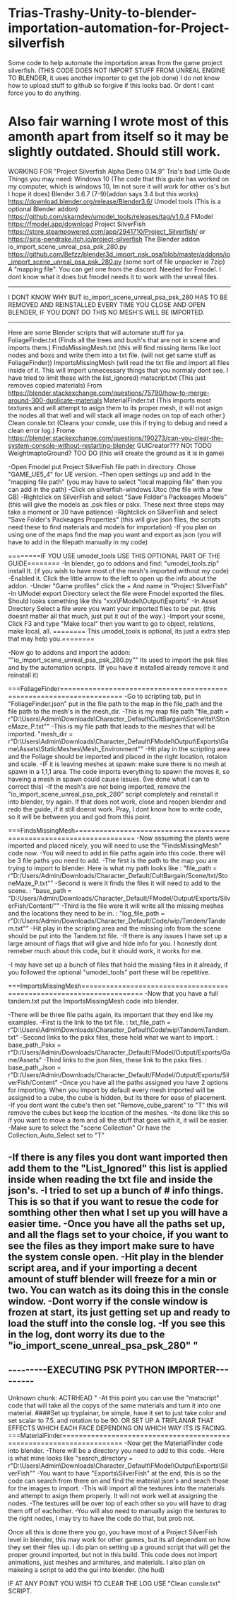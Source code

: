 # Trias-Trashy-Unity-to-blender-importation-automation-for-Project-silverfish
Some code to help automate the importation areas from the game project silverfish. (THIS CODE DOES NOT IMPORT STUFF FROM UNREAL ENGINE TO BLENDER, it uses another importer to get the job done) 
I do not know how to upload stuff to github so forgive if this looks bad. Or dont I cant force you to do anything.

Also fair warning I wrote most of this amonth apart from itself so it may be slightly outdated. Should still work. 
=========================================================================================================================
WORKING FOR "Project Silverfish Alpha Demo 0.14.9"
Tria's bad Little Guide
Things you may need:
Windows 10 (The code that this guide has worked on my computer, which is windows 10, Im not sure it will work for other os's but I hope it does)
Blender 3.6.7 (7-9)(addon says 3.4 but this works)			https://download.blender.org/release/Blender3.6/
Umodel tools (This is a optional Blender addon)								https://github.com/skarndev/umodel_tools/releases/tag/v1.0.4
FModel														https://fmodel.app/download
Project SilverFish											https://store.steampowered.com/app/2941710/Project_Silverfish/ or https://siris-pendrake.itch.io/project-silverfish
The Blender addon io_import_scene_unreal_psa_psk_280.py		https://github.com/Befzz/blender3d_import_psk_psa/blob/master/addons/io_import_scene_unreal_psa_psk_280.py
(some sort of file unpacker ie 7zip) 
A "mapping file". You can get one from the discord. Needed for Fmodel. I dont know what it does but fmodel needs it to work with the unreal files.
------- ------- ------- ------- ------- ------- ------- 
I DONT KNOW WHY BUT io_import_scene_unreal_psa_psk_280 HAS TO BE REMOVED AND REINSTALLED EVERY TIME YOU CLOSE AND OPEN BLENDER, IF YOU DONT DO THIS NO MESH'S WILL BE IMPORTED.
------- ------- ------- ------- ------- ------- ------- 
Here are some Blender scripts that will automate stuff for ya.
FoliageFinder.txt			    (Finds all the trees and bush's that are not in scene and imports them.)
FindsMissingMesh.txt  		(this will find missing items like loot nodes and boxs and write them into a txt file. (will not get same stuff as FoliageFinder))
ImportsMissingMesh 			  (will read the txt file and import all files inside of it. This will import unnecessary things that you normaly dont see. I have tried to limit these with the list_ignored)
matscript.txt				      (This just removes copied materials) From https://blender.stackexchange.com/questions/75790/how-to-merge-around-300-duplicate-materials
MaterialFinder.txt			  (This imports most textures and will attempt to asign them to its proper mesh, it will not asign the nodes all that well and will stack all image nodes on top of each other.)
Clean consle.txt			    (Cleans your consle, use this if trying to debug and need a clean error log.)		 Frome https://blender.stackexchange.com/questions/190273/can-you-clear-the-system-console-without-restarting-blender
GUICreator??? NOt TODO
WeightmaptoGround? TOO DO (this will create the ground as it is in game)

-Open Fmodel put Project SilverFish file path in directory. Chose "GAME_UE5_4" for UE version.
-Then open settings up and add in the "mapping file path" (you may have to select "local mapping file" then you can add in the path)
-Click on silverfish-windows.Utoc (the file with a few GB)
-Rightclick on SilverFish and select "Save Folder's Packeages Models" 			(this will give the models as .psk files or pskx. These next three steps may take a moment or 30 have patience) 
-Rightclick on SilverFish and select "Save Folder's Packeages Properties"		(this will give json files, the scripts need these to find materials and models for importation)
-If you plan on using one of the maps find the map you want and export as json 	(you will have to add in the filepath manually in my code)

========IF YOU USE umodel_tools USE THIS OPTIONAL PART OF THE GUIDE========
-In blender, go to addons and find: "umodel_tools.zip" install It. (if you wish to have most of the mesh's imported without my code)
-Enabled it. Click the little arrow to the left to open up the info about the addon. 
-Under "Game profiles" click the + And name in "Project SilverFish" 
-In UModel export Directory select the file were Fmodel exported the files. Should looks something like this "xxx\FModel\Output\Exports\"
-In Asset Directory Select a file were you want your imported files to be put. (this doesnt matter all that much, just put it out of the way.)
-Import your scene, Click F3 and type "Make local" then you want to go to object, relations, make local, all.
======== This umodel_tools is optional, its just a extra step that may help you.========

-Now go to addons and import the addon: ""io_import_scene_unreal_psa_psk_280.py"" Its used to import the psk files and by the automation scripts. (If you have it installed already remove it and reinstall it)

===FoliageFinder=====================================================================
-Go to scripting tab, put in "FoliageFinder.json" put in the file path to the map in the file_path and the file path to the mesh's in the mesh_dir.
-This is my map file path 												"file_path = r"D:\Users\Admin\Downloads\Character_Default\CultBargain\Scene\txt\StoneMaze_P.txt""
-This is my file path that leads to the meshes that will be imported. 	"mesh_dir = r"D:\Users\Admin\Downloads\Character_Default\FModel\Output\Exports\Game\Assets\StaticMeshes\Mesh_Environment""
-Hit play in the scripting area and the Foliage should be imported and placed in the right location, rotaion and scale.
-IF it is leaving meshes at spawn: make sure there is no mesh at spawn in a 1,1,1 area. The code imports everything to spawn the moves it, so haveing a mesh in spawn could cause issues. (Ive done what I can to correct this)
-If the mesh's are not being imported, remove the "io_import_scene_unreal_psa_psk_280" script completely and reinstall it into blender, try again. If that does not work, close and reopen blender and redo the guide, if it still doenst work. Pray, I dont know how to write code, so it will be between you and god from this point.

===FindsMissingMesh=====================================================================
-Now assuming the plants were imported and placed nicely, you will need to use the "FindsMissingMesh" code now. 
-You will need to add in file paths again into this code. there will be 3 file paths you need to add. 
-The first is the path to the map you are trying to import to blender. Here is what my path looks like 	:	"file_path = r"D:/Users/Admin/Downloads/Character_Default/CultBargain/Scene/txt/StoneMaze_P.txt""
-Second is were it finds the files it will need to add to the scene. 								 	:	"base_path = "D:/Users/Admin/Downloads/Character_Default/FModel/Output/Exports/SilverFish/Content/""
-Third is the file were it will write all the missing meshes and the locations they need to be in.		:	"log_file_path = r"D:/Users/Admin/Downloads/Character_Default/Code/wip/Tandem/Tandem.txt""
-Hit play in the scripting area and the missing info from the scene should be put into the Tandem.txt file. 
-If there is any issues I have set up a large amount of flags that will give and hide info for you. I honestly dont remeber much about this code, but it should work, it works for me.

-I may have set up a bunch of files that hold the missing files in it already, if you followed the optional "umodel_tools" part these will be repetitive. 

===ImportsMissingMesh=====================================================================
-Now that you have a full tandem.txt put the ImportsMissingMesh code into blender. 

-There will be three file paths again, its important that they end like my examples.
-First is the link to the txt file. 								: txt_file_path = r"D:\Users\Admin\Downloads\Character_Default\Code\wip\Tandem\Tandem.txt"
-Second links to the pskx files, these hold what we want to import. 	: base_path_Pskx = r"D:/Users/Admin/Downloads/Character_Default/FModel/Output/Exports/Game/Assets"
-Third links to the json files, these link to the pskx files.		: base_path_Json = r"D:/Users/Admin/Downloads/Character_Default/FModel/Output/Exports/SilverFish/Content"
-Once you have all the paths assigned you have 2 options for importing. When you import by default every mesh imported will be assigned to a cube, the cube is hidden, but its there for ease of placement.
-If you dont want the cube's then set "Remove_cube_parent" to "T" this will remove the cubes but keep the location of the meshes. 
-Its done like this so if you want to move a item and all the stuff that goes with it, it will be easier. 
-Make sure to select the "scene Collection" Or have the Collection_Auto_Select set to "T"

-If there is any files you dont want imported then add them to the "List_Ignored" this list is applied inside when reading the txt file and inside the json's.
-I tried to set up a bunch of # info things. This is so that if you want to resue the code for somthing other then what I set up you will have a easier time. 
-Once you have all the paths set up, and all the flags set to your choice, if you want to see the files as they import make sure to have the system consle open. 
-Hit play in the blender script area, and if your importing a decent amount of stuff blender will freeze for a min or two. You can watch as its doing this in the consle window.
-Dont worry if the consle window is frozen at start, its just getting set up and ready to load the stuff into the consle log. 
-If you see this in the log, dont worry its due to the "io_import_scene_unreal_psa_psk_280" 
"
-----------------------------------------------
---------EXECUTING PSK PYTHON IMPORTER---------
-----------------------------------------------
Unknown chunk:  ACTRHEAD
"
-At this point you can use the "matscript" code that will take all the copys of the same materials and turn it into one material.
####Set up tryplainar, be simple, have it set to just take color and set scalar to 7.5. and rotation to be 90. OR SET UP A TRIPLANAR THAT EFFECTS WHICH EACH FACE DEPENDING ON WHICH WAY ITS IS FACING.
===MaterialFinder=====================================================================
-Now get the MaterialFinder code into blender.
-There will be a directory you need to add to this code.
-Here is what mine looks like "search_directory = r"D:\Users\Admin\Downloads\Character_Default\FModel\Output\Exports\SilverFish""
-You want to have "Exports\SilverFish" at the end, this is so the code can search from there on and find the material json's and seach those for the images to import.
-This will import all the textures into the materials and attempt to asign them properly. It will not work well at assigning the nodes.
-The textures will be over top of each other so you will have to drag them off of eachother.
-You will also need to manually asign the textures to the right nodes, I may try to have the code do that, but prob not.

Once all this is done there you go, you have most of a Project SilverFish level in blender, this may work for other games, but its all dependant on how they set their files up.
I do plan on setting up a ground script that will get the proper ground imported, but not in this build.
This code does not import animations, just meshes and armitures, and materials. 
I also plan on makeing a script to add the gui into blender. (the hud)

IF AT ANY POINT YOU WISH TO CLEAR THE LOG USE "Clean consle.txt" SCRIPT. 
